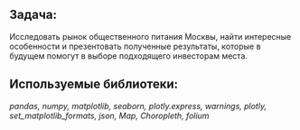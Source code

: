 ## Задача:
Исследовать рынок общественного питания Москвы, найти интересные особенности и презентовать полученные результаты, которые в будущем помогут в выборе подходящего инвесторам места.
## Используемые библиотеки:
*pandas, numpy, matplotlib, seaborn, plotly.express, warnings, plotly, set_matplotlib_formats, json, Map, Choropleth, folium*
